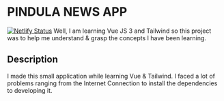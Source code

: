 # PINDULA NEWS APP

[![Netlify Status](https://api.netlify.com/api/v1/badges/049d18d1-b803-4b09-9805-c60d76f22963/deploy-status)][deploy-status]
Well, I am learning Vue JS 3 and Tailwind so this project was to help me understand & grasp the concepts I have been learning.

## Description

I made this small application while learning Vue & Tailwind. I faced a lot of problems ranging from the Internet Connection to install the dependencies to developing it. 

[deploy-status]: https://app.netlify.com/sites/vuepindula/deploys
